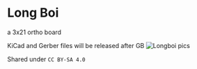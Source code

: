 # Long Boi
a 3x21 ortho board

KiCad and Gerber files will be released after GB
![Longboi pics](https://i.imgur.com/J0QTNH1.png)

Shared under `CC BY-SA 4.0`
